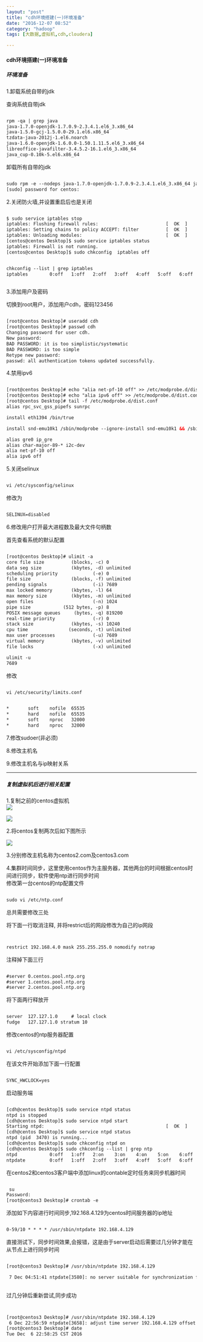 ```yaml
---
layout: "post"
title: "cdh环境搭建(一)环境准备"
date: "2016-12-07 08:52"
category: "hadoop"
tags: [大数据,虚拟机,cdh,cloudera]

---
```




#### cdh环境搭建(一)环境准备

##### 环境准备  	

1.卸载系统自带的jdk 		

查询系统自带jdk		

```xml

rpm -qa | grep java
java-1.7.0-openjdk-1.7.0.9-2.3.4.1.el6_3.x86_64
java-1.5.0-gcj-1.5.0.0-29.1.el6.x86_64
tzdata-java-2012j-1.el6.noarch
java-1.6.0-openjdk-1.6.0.0-1.50.1.11.5.el6_3.x86_64
libreoffice-javafilter-3.4.5.2-16.1.el6_3.x86_64
java_cup-0.10k-5.el6.x86_64

```

卸载所有自带的jdk 		

```xml

sudo rpm -e --nodeps java-1.7.0-openjdk-1.7.0.9-2.3.4.1.el6_3.x86_64 java-1.5.0-gcj-1.5.0.0-29.1.el6.x86_64 tzdata-java-2012j-1.el6.noarch java-1.6.0-openjdk-1.6.0.0-1.50.1.11.5.el6_3.x86_64 libreoffice-javafilter-3.4.5.2-16.1.el6_3.x86_64 java_cup-0.10k-5.el6.x86_64
[sudo] password for centos: 

```

2.关闭防火墙,并设置重启后也是关闭   	 		

```xml

$ sudo service iptables stop
iptables: Flushing firewall rules:                         [  OK  ]
iptables: Setting chains to policy ACCEPT: filter          [  OK  ]
iptables: Unloading modules:                               [  OK  ]
[centos@centos Desktop]$ sudo service iptables status
iptables: Firewall is not running.
[centos@centos Desktop]$ sudo chkconfig  iptables off


chkconfig --list | grep iptables
iptables       	0:off	1:off	2:off	3:off	4:off	5:off	6:off



```

3.添加用户及密码 	

切换到root用户，添加用户cdh，密码123456  	

```xml

[root@centos Desktop]# useradd cdh
[root@centos Desktop]# passwd cdh
Changing password for user cdh.
New password: 
BAD PASSWORD: it is too simplistic/systematic
BAD PASSWORD: is too simple
Retype new password: 
passwd: all authentication tokens updated successfully.

```

4.禁用ipv6  	

```xml

[root@centos Desktop]# echo "alia net-pf-10 off" >> /etc/modprobe.d/dist.conf 
[root@centos Desktop]# echo "alia ipv6 off" >> /etc/modprobe.d/dist.conf 
[root@centos Desktop]# tail -f /etc/modprobe.d/dist.conf 
alias rpc_svc_gss_pipefs sunrpc

install eth1394 /bin/true

install snd-emu10k1 /sbin/modprobe --ignore-install snd-emu10k1 && /sbin/modprobe snd-emu10k1-synth

alias gre0 ip_gre
alias char-major-89-* i2c-dev
alia net-pf-10 off
alia ipv6 off


```

5.关闭selinux  

```xml

vi /etc/sysconfig/selinux

```

修改为   	

```xml

SELINUX=disabled

```

6.修改用户打开最大进程数及最大文件句柄数   	

首先查看系统的默认配置   	

```xml

[root@centos Desktop]# ulimit -a
core file size          (blocks, -c) 0
data seg size           (kbytes, -d) unlimited
scheduling priority             (-e) 0
file size               (blocks, -f) unlimited
pending signals                 (-i) 7689
max locked memory       (kbytes, -l) 64
max memory size         (kbytes, -m) unlimited
open files                      (-n) 1024
pipe size            (512 bytes, -p) 8
POSIX message queues     (bytes, -q) 819200
real-time priority              (-r) 0
stack size              (kbytes, -s) 10240
cpu time               (seconds, -t) unlimited
max user processes              (-u) 7689
virtual memory          (kbytes, -v) unlimited
file locks                      (-x) unlimited

ulimit -u
7689

```

修改  	

```xml

vi /etc/security/limits.conf

```

```xml

*       soft    nofile  65535
*       hard    nofile  65535
*       soft    nproc   32000
*       hard    nproc   32000


```
   		
7.修改sudoer(非必须)    

8.修改主机名    

9.修改主机名与ip映射关系 		


------

##### 复制虚拟机后进行相关配置 

1.复制之前的centos虚拟机		
![](../assets/2016/12/2016-12-06_20-06-26.png)

![](../assets/2016/12/2016-12-06_20-08-22_01.png)

2.将centos复制两次后如下图所示  	

![](../assets/2016/12/2016-12-06_20-10-34.png)

3.分别修改主机名称为centos2.com及centos3.com    

4.集群时间同步，这里使用centos作为主服务器，其他两台的时间根据centos时间进行同步，软件使用ntp进行同步时间	 
修改第一台centos的ntp配置文件  	

```xml

sudo vi /etc/ntp.conf 


```

总共需要修改三处  	

将下面一行取消注释, 并将restrict后的网段修改为自己的ip网段   		  	

```xml


restrict 192.168.4.0 mask 255.255.255.0 nomodify notrap


```

注释掉下面三行 		

```xml

#server 0.centos.pool.ntp.org
#server 1.centos.pool.ntp.org
#server 2.centos.pool.ntp.org

```


将下面两行释放开  		

```xml

server  127.127.1.0     # local clock
fudge   127.127.1.0 stratum 10


```  		

修改centos的ntp服务器配置  		

```xml

vi /etc/sysconfig/ntpd


```

在该文件开始添加下面一行配置  	

```xml

SYNC_HWCLOCK=yes

```

启动服务端  	

```xml

[cdh@centos Desktop]$ sudo service ntpd status
ntpd is stopped
[cdh@centos Desktop]$ sudo service ntpd start
Starting ntpd:                                             [  OK  ]
[cdh@centos Desktop]$ sudo service ntpd status
ntpd (pid  3470) is running...
[cdh@centos Desktop]$ sudo chkconfig ntpd on
[cdh@centos Desktop]$ sudo chkconfig --list | grep ntp
ntpd           	0:off	1:off	2:on	3:on	4:on	5:on	6:off
ntpdate        	0:off	1:off	2:off	3:off	4:off	5:off	6:off


```

在centos2和centos3客户端中添加linux的contable定时任务来同步机器时间  		


```xml

 su
Password: 
[root@centos3 Desktop]# crontab -e

```

添加如下内容进行时间同步,192.168.4.129为centos时间服务器的ip地址   	

```xml

0-59/10 * * * * /usr/sbin/ntpdate 192.168.4.129


```

直接测试下，同步时间效果,会报错，这是由于server启动后需要过几分钟才能在从节点上进行同步时间		



```xml	

[root@centos3 Desktop]# /usr/sbin/ntpdate 192.168.4.129

 7 Dec 04:51:41 ntpdate[3580]: no server suitable for synchronization found
 

```

过几分钟后重新尝试,同步成功  		

```xml


[root@centos3 Desktop]# /usr/sbin/ntpdate 192.168.4.129
 6 Dec 22:56:59 ntpdate[3658]: adjust time server 192.168.4.129 offset 0.001352 sec
[root@centos3 Desktop]# date
Tue Dec  6 22:58:25 CST 2016


```
